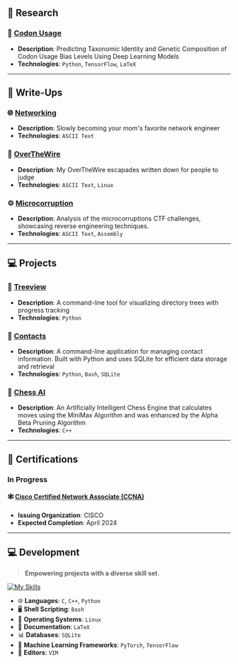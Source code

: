 <!-- <a href="https://git.io/typing-svg"><img src="https://readme-typing-svg.demolab.com?font=Oswald&weight=100&size=21&vCenter=false&multiline=true&width=1000&height=65&lines=“At+least+it+didn't+happen+in+a+public+and+brutally+embarrassing+way.“;- Gilfoyle" alt="Typing SVG" /></a>

---
-->

## 🧪 Research

### 🧬 [Codon Usage](https://github.com/Lennart2001/codon-usage)
- **Description**: Predicting Taxonomic Identity and Genetic Composition of Codon Usage Bias Levels Using Deep Learning Models
- **Technologies**: `Python`, `TensorFlow`, `LaTeX`

---

## 📝 Write-Ups

### 🌐 [Networking](https://github.com/Lennart2001/networking)
- **Description**: Slowly becoming your mom's favorite network engineer
- **Technologies**: `ASCII Text`

### 🚀 [OverTheWire](https://github.com/Lennart2001/overthewire-writeups)
- **Description**: My OverTheWire escapades written down for people to judge
- **Technologies**: `ASCII Text`, `Linux`

### ⚙️ [Microcorruption](https://github.com/Lennart2001/microcorruptions)
- **Description**: Analysis of the microcorruptions CTF challenges, showcasing reverse engineering techniques.
- **Technologies**: `ASCII Text`, `Assembly`

---

## 💻 Projects

### 🌳 [Treeview](https://github.com/Lennart2001/Treeview)
- **Description**: A command-line tool for visualizing directory trees with progress tracking
- **Technologies**: `Python`

### 📖 [Contacts](https://github.com/Lennart2001/Contacts)
- **Description**: A command-line application for managing contact information. Built with Python and uses SQLite for efficient data storage and retrieval
- **Technologies**: `Python`, `Bash`, `SQLite`

### 🦾 [Chess AI](https://github.com/Lennart2001/Chess-AI)
- **Description**: An Artificially Intelligent Chess Engine that calculates moves using the MiniMax Algorithm and was enhanced by the Alpha Beta Pruning Algorithm
- **Technologies**: `C++`

---

## 📜 Certifications

### In Progress

#### 🕸️ [Cisco Certified Network Associate (CCNA)](https://learningnetwork.cisco.com/s/ccna)
- **Issuing Organization**: CISCO
- **Expected Completion**: April 2024


---

## 💻 Development

> **Empowering projects with a diverse skill set.**

[![My Skills](https://skillicons.dev/icons?i=c,cpp,py,bash,linux,latex,sqlite,pytorch,tensorflow,vim)](https://skillicons.dev)

- 🌐 **Languages**: `C`, `C++`, `Python`
- 🖥️ **Shell Scripting**: `Bash`
- 🐧 **Operating Systems**: `Linux`
- 📄 **Documentation**: `LaTeX`
- 📊 **Databases**: `SQLite`
- 🧠 **Machine Learning Frameworks**: `PyTorch`, `TensorFlow`
- 📝 **Editors**: `VIM`

